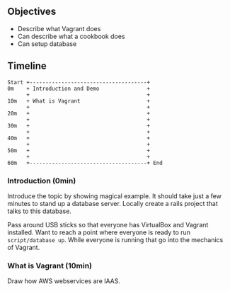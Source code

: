 ## Objectives

* Describe what Vagrant does
* Can describe what a cookbook does
* Can setup database

## Timeline

    Start +-------------------------------------+
    0m    + Introduction and Demo               +
          +                                     +
    10m   + What is Vagrant                     +
          +                                     +
    20m   +                                     +
          +                                     +
    30m   +                                     +
          +                                     +
    40m   +                                     +
          +                                     +
    50m   +                                     +
          +                                     +
    60m   +-------------------------------------+ End

### Introduction (0min)

Introduce the topic by showing magical example. It should take just a few minutes to stand up a database server. Locally
create a rails project that talks to this database.

Pass around USB sticks so that everyone has VirtualBox and Vagrant installed. Want to reach a point where everyone is
ready to run `script/database up`. While everyone is running that go into the mechanics of Vagrant.

### What is Vagrant (10min)

Draw how AWS webservices are IAAS.

